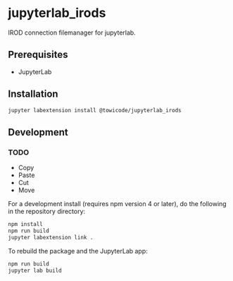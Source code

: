 # jupyterlab_irods

IROD connection filemanager for jupyterlab.

## Prerequisites

* JupyterLab

## Installation

```bash
jupyter labextension install @towicode/jupyterlab_irods
```

## Development


### TODO

* Copy
* Paste
* Cut
* Move

For a development install (requires npm version 4 or later), do the following in the repository directory:

```bash
npm install
npm run build
jupyter labextension link .
```

To rebuild the package and the JupyterLab app:

```bash
npm run build
jupyter lab build
```

